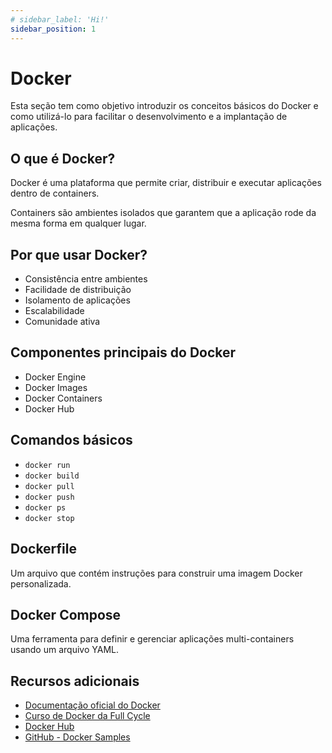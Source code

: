 ```yaml
---
# sidebar_label: 'Hi!'
sidebar_position: 1
---
```


# Docker

Esta seção tem como objetivo introduzir os conceitos básicos do Docker e como utilizá-lo para facilitar o desenvolvimento e a implantação de aplicações.


## O que é Docker?

Docker é uma plataforma que permite criar, distribuir e executar aplicações dentro de containers.

Containers são ambientes isolados que garantem que a aplicação rode da mesma forma em qualquer lugar.

## Por que usar Docker?

- Consistência entre ambientes
- Facilidade de distribuição
- Isolamento de aplicações
- Escalabilidade
- Comunidade ativa

## Componentes principais do Docker

- Docker Engine
- Docker Images
- Docker Containers
- Docker Hub

## Comandos básicos

- `docker run`
- `docker build`
- `docker pull`
- `docker push`
- `docker ps`
- `docker stop`

## Dockerfile

Um arquivo que contém instruções para construir uma imagem Docker personalizada.

## Docker Compose

Uma ferramenta para definir e gerenciar aplicações multi-containers usando um arquivo YAML.


## Recursos adicionais

- [Documentação oficial do Docker](https://docs.docker.com/)
- [Curso de Docker da Full Cycle](https://www.fullcycle.com.br/curso/docker/)
- [Docker Hub](https://hub.docker.com/)
- [GitHub - Docker Samples](https://github.com/docker-samples)
